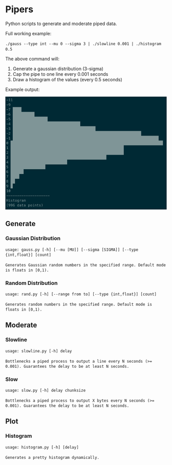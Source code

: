 # Pipers
Python scripts to generate and moderate piped data.

Full working example:

`./gauss --type int --mu 0 --sigma 3 | ./slowline 0.001 | ./histogram 0.5`

The above command will:

1. Generate a gaussian distribution (3-sigma)
2. Cap the pipe to one line every 0.001 seconds
3. Draw a histogram of the values (every 0.5 seconds)

Example output:

![Test](example/1.png)


## Generate

### Gaussian Distribution
    usage: gauss.py [-h] [--mu [MU]] [--sigma [SIGMA]] [--type {int,float}] [count]

    Generates Gaussian random numbers in the specified range. Default mode is floats in [0,1).

### Random Distribution
    usage: rand.py [-h] [--range from to] [--type {int,float}] [count]

    Generates random numbers in the specified range. Default mode is floats in [0,1).


## Moderate

### Slowline
    usage: slowline.py [-h] delay

    Bottlenecks a piped process to output a line every N seconds (>= 0.001). Guarantees the delay to be at least N seconds.

### Slow
    usage: slow.py [-h] delay chunksize

    Bottlenecks a piped process to output X bytes every N seconds (>= 0.001). Guarantees the delay to be at least N seconds.


## Plot

### Histogram
    usage: histogram.py [-h] [delay]

    Generates a pretty histogram dynamically.
